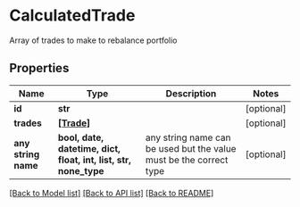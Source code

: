 # CalculatedTrade

Array of trades to make to rebalance portfolio

## Properties
Name | Type | Description | Notes
------------ | ------------- | ------------- | -------------
**id** | **str** |  | [optional] 
**trades** | [**[Trade]**](Trade.md) |  | [optional] 
**any string name** | **bool, date, datetime, dict, float, int, list, str, none_type** | any string name can be used but the value must be the correct type | [optional]

[[Back to Model list]](../README.md#documentation-for-models) [[Back to API list]](../README.md#documentation-for-api-endpoints) [[Back to README]](../README.md)


